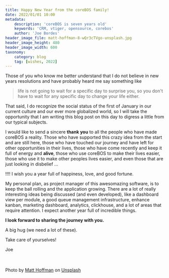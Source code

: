 ```yaml
---
title: Happy New Year from the coreBOS family!
date: 2022/01/01 10:00
metadata:
    description: 'coreBOS is seven years old'
    keywords: 'CRM, vtiger, opensource, corebos'
    author: 'Joe Bordes'
header_image_file: matt-hoffman-8-wQr3cTVgo-unsplash.jpg
header_image_height: 480
header_image_width: 600
taxonomy:
    category: blog
    tag: [wishes, 2022]
---
```


Those of you who know me better understand that I do not believe in new years resolutions and have probably heard me say something like

> life is not going to wait for a specific day to surprise you, so you don't have to wait for any specific day to change your life either.

That said, I do recognize the social status of the first of January in our current culture and our ever more globalized world, so I will take the opportunity that I am writing this blog post on this day to digress a little from our typical subjects.

I would like to send a sincere **thank you** to all the people who have made coreBOS a reality. Those who have supported this crazy idea from the start and are still here, those who have touched our journey and have left for other opportunities in their lives, those who have come recently and keep it full of energy and **alive**, those who use coreBOS to make their lives easier, those who use it to make other peoples lives easier, and even those that are just looking in disbelief ...

!!!! I wish you a year full of happiness, love, and good fortune.

My personal plan, as project manager of this awesomazing software, is to keep the ball rolling and the application growing. There are a lot of really interesting ideas being discussed (and even developed), like a dashboard view per module, a good queue management infrastructure, enhance kanban, marketing dashboard, analytics, clickhouse, and a lot of areas that require attention. I expect another year full of incredible things.

**I look forward to sharing the journey with you.**

A big hug (we need a lot of these).

Take care of yourselves!

Joe
<br/><br/><br/>

<span>Photo by <a href="https://unsplash.com/@__matthoffman__?utm_source=unsplash&utm_medium=referral&utm_content=creditCopyText">Matt Hoffman</a> on <a href="https://unsplash.com/s/photos/new-year?utm_source=unsplash&utm_medium=referral&utm_content=creditCopyText">Unsplash</a></span>